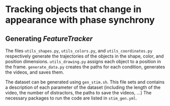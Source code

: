 # Tracking objects that change in appearance with phase synchrony

## Generating *FeatureTracker*

The files `utils_shapes.py`, `utils_colors.py`, and `utils_coordinates.py` respectively generate the trajectories of the objects in the shape, color, and position dimensions. `utils_drawing.py` assigns each object to a position in the frame.
`generate_data.py` creates the paths for each condition, generates the videos, and saves them.

The dataset can be generated using `gen_stim.sh`. This file sets and contains a description of each parameter of the dataset (including the length of the video, the number of distractors, the paths to save the videos, ...)
The necessary packages to run the code are listed in `stim_gen.yml`.

